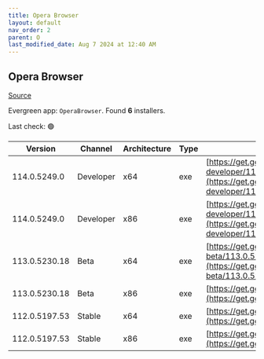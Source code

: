 ```yaml
---
title: Opera Browser
layout: default
nav_order: 2
parent: O
last_modified_date: Aug 7 2024 at 12:40 AM
---
```


## Opera Browser

[Source](https://www.opera.com/browsers/opera)

Evergreen app: `OperaBrowser`. Found **6** installers.

Last check: 🟢

| Version       | Channel   | Architecture | Type | URI                                                                                                                                                                                                                    |
| ------------- | --------- | ------------ | ---- | ---------------------------------------------------------------------------------------------------------------------------------------------------------------------------------------------------------------------- |
| 114.0.5249.0  | Developer | x64          | exe  | [https://get.geo.opera.com/pub/opera-developer/114.0.5249.0/win/Opera_Developer_114.0.5249.0_Setup_x64.exe](https://get.geo.opera.com/pub/opera-developer/114.0.5249.0/win/Opera_Developer_114.0.5249.0_Setup_x64.exe) |
| 114.0.5249.0  | Developer | x86          | exe  | [https://get.geo.opera.com/pub/opera-developer/114.0.5249.0/win/Opera_Developer_114.0.5249.0_Setup.exe](https://get.geo.opera.com/pub/opera-developer/114.0.5249.0/win/Opera_Developer_114.0.5249.0_Setup.exe)         |
| 113.0.5230.18 | Beta      | x64          | exe  | [https://get.geo.opera.com/pub/opera-beta/113.0.5230.18/win/Opera_beta_113.0.5230.18_Setup_x64.exe](https://get.geo.opera.com/pub/opera-beta/113.0.5230.18/win/Opera_beta_113.0.5230.18_Setup_x64.exe)                 |
| 113.0.5230.18 | Beta      | x86          | exe  | [https://get.geo.opera.com/pub/opera-beta/113.0.5230.18/win/Opera_beta_113.0.5230.18_Setup.exe](https://get.geo.opera.com/pub/opera-beta/113.0.5230.18/win/Opera_beta_113.0.5230.18_Setup.exe)                         |
| 112.0.5197.53 | Stable    | x64          | exe  | [https://get.geo.opera.com/pub/opera/desktop/112.0.5197.53/win/Opera_112.0.5197.53_Setup_x64.exe](https://get.geo.opera.com/pub/opera/desktop/112.0.5197.53/win/Opera_112.0.5197.53_Setup_x64.exe)                     |
| 112.0.5197.53 | Stable    | x86          | exe  | [https://get.geo.opera.com/pub/opera/desktop/112.0.5197.53/win/Opera_112.0.5197.53_Setup.exe](https://get.geo.opera.com/pub/opera/desktop/112.0.5197.53/win/Opera_112.0.5197.53_Setup.exe)                             |
